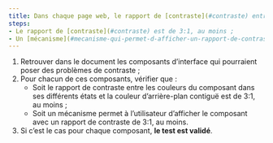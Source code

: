 ```yaml
---
title: Dans chaque page web, le rapport de [contraste](#contraste) entre les couleurs d’un [composants d’interface](#composant-d-interface) dans ses différents états et la [couleur d’arrière-plan contiguë](#couleur-d-arriere-plan-contigue-et-couleur-contigue) vérifie-t-il une de ces conditions (hors cas particuliers) ?
steps:
- Le rapport de [contraste](#contraste) est de 3:1, au moins ;
- Un [mécanisme](#mecanisme-qui-permet-d-afficher-un-rapport-de-contraste-conforme) permet un rapport de [contraste](#contraste) de 3:1, au moins.
---
```


1. Retrouver dans le document les composants d’interface qui pourraient poser des problèmes de contraste ;
2. Pour chacun de ces composants, vérifier que :
      * Soit le rapport de contraste entre les couleurs du composant dans ses différents états et la couleur d’arrière-plan contiguë est de 3:1, au moins ;
      * Soit un mécanisme permet à l’utilisateur d’afficher le composant avec un rapport de contraste de 3:1, au moins.
3. Si c’est le cas pour chaque composant, **le test est validé**.
